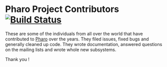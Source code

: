 # Pharo Project Contributors [![Build Status](https://img.shields.io/jenkins/s/https/ci.inria.fr/pharo-contribution/PharoProjectContributors.svg)](https://ci.inria.fr/pharo-contribution/job/PharoProjectContributors/)

These are some of the individuals from all over the world that have contributed to [Pharo](https://pharo.org) over the years. They filed issues, fixed bugs and generally cleaned up code. They wrote documentation, answered questions on the mailing lists and wrote whole new subsystems.

Thank you !
